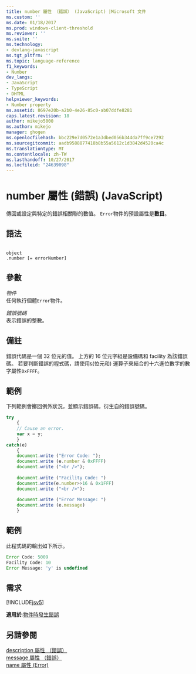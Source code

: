 ```yaml
---
title: number 屬性 （錯誤） (JavaScript) |Microsoft 文件
ms.custom: ''
ms.date: 01/18/2017
ms.prod: windows-client-threshold
ms.reviewer: ''
ms.suite: ''
ms.technology:
- devlang-javascript
ms.tgt_pltfrm: ''
ms.topic: language-reference
f1_keywords:
- Number
dev_langs:
- JavaScript
- TypeScript
- DHTML
helpviewer_keywords:
- Number property
ms.assetid: 8697e20b-a2b0-4e26-85c0-ab07ddfe8281
caps.latest.revision: 18
author: mikejo5000
ms.author: mikejo
manager: ghogen
ms.openlocfilehash: bbc229e7d0572e1a3dbed056b344da7ff9ce7292
ms.sourcegitcommit: aadb9588877418b8b55a5612c1d3842d4520ca4c
ms.translationtype: MT
ms.contentlocale: zh-TW
ms.lasthandoff: 10/27/2017
ms.locfileid: "24639098"
---
```

# <a name="number-property-error-javascript"></a>number 屬性 (錯誤) (JavaScript)
傳回或設定與特定的錯誤相關聯的數值。 `Error`物件的預設屬性是**數目**。  
  
## <a name="syntax"></a>語法  
  
```  
  
object  
.number [= errorNumber]  
```  
  
## <a name="parameters"></a>參數  
 *物件*  
 任何執行個體`Error`物件。  
  
 *錯誤號碼*  
 表示錯誤的整數。  
  
## <a name="remarks"></a>備註  
 錯誤代碼是一個 32 位元的值。 上方的 16 位元字組是設備碼和 facility 為該錯誤碼。 若要判斷錯誤的程式碼，請使用`&`(位元和) 運算子來結合的十六進位數字的數字屬性`0xFFFF`。  
  
## <a name="example"></a>範例  
 下列範例會擲回例外狀況，並顯示錯誤碼，衍生自的錯誤號碼。  
  
```JavaScript  
try  
    {  
    // Cause an error.  
    var x = y;  
    }  
catch(e)  
    {  
    document.write ("Error Code: ");  
    document.write (e.number & 0xFFFF)  
    document.write ("<br />");  
  
    document.write ("Facility Code: ")  
    document.write(e.number>>16 & 0x1FFF)  
    document.write ("<br />");  
  
    document.write ("Error Message: ")  
    document.write (e.message)  
    }  
```  
  
## <a name="example"></a>範例  
 此程式碼的輸出如下所示。  
  
```JavaScript  
Error Code: 5009  
Facility Code: 10  
Error Message: 'y' is undefined  
```  
  
## <a name="requirements"></a>需求  
 [!INCLUDE[jsv5](../../javascript/reference/includes/jsv5-md.md)]  
  
 **適用於**:[物件時發生錯誤](../../javascript/reference/error-object-javascript.md)  
  
## <a name="see-also"></a>另請參閱  
 [description 屬性 （錯誤）](../../javascript/reference/description-property-error-javascript.md)   
 [message 屬性 （錯誤）](../../javascript/reference/message-property-error-javascript.md)   
 [name 屬性 (Error)](../../javascript/reference/name-property-error-javascript.md)